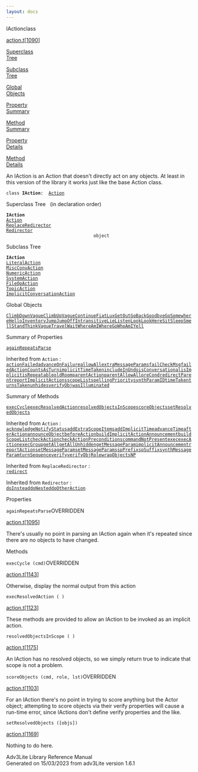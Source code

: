```yaml
---
layout: docs
---
```

<span class="title">IAction</span><span class="type">class</span>

[action.t](../file/action.t.html)\[[1090](../source/action.t.html#1090)\]

[Superclass  
Tree](#_SuperClassTree_)

[Subclass  
Tree](#_SubClassTree_)

[Global  
Objects](#_ObjectSummary_)

[Property  
Summary](#_PropSummary_)

[Method  
Summary](#_MethodSummary_)

[Property  
Details](#_Properties_)

[Method  
Details](#_Methods_)

<div class="fdesc">

An IAction is an Action that doesn't directly act on any objects. At
least in this version of the library it works just like the base Action
class.

`class `**`IAction`**` :   `[`Action`](../object/Action.html)

</div>

<span id="_SuperClassTree_"></span>

<div class="mjhd">

<span class="hdln">Superclass Tree</span>   (in declaration order)

</div>

**`IAction`**  
[`Action`](../object/Action.html)  
[`ReplaceRedirector`](../object/ReplaceRedirector.html)  
[`Redirector`](../object/Redirector.html)  
`                                 object`  
<span id="_SubClassTree_"></span>

<div class="mjhd">

<span class="hdln">Subclass Tree</span>  

</div>

**`IAction`**  
[`LiteralAction`](../object/LiteralAction.html)  
[`MiscConvAction`](../object/MiscConvAction.html)  
[`NumericAction`](../object/NumericAction.html)  
[`SystemAction`](../object/SystemAction.html)  
[`FileOpAction`](../object/FileOpAction.html)  
[`TopicAction`](../object/TopicAction.html)  
[`ImplicitConversationAction`](../object/ImplicitConversationAction.html)  
<span id="_ObjectSummary_"></span>

<div class="mjhd">

<span class="hdln">Global Objects</span>  

</div>

[`ClimbDownVague`](../object/ClimbDownVague.html)[`ClimbUpVague`](../object/ClimbUpVague.html)[`Continue`](../object/Continue.html)[`FiatLux`](../object/FiatLux.html)[`GetOut`](../object/GetOut.html)[`GoBack`](../object/GoBack.html)[`Goodbye`](../object/Goodbye.html)[`GoSomewhere`](../object/GoSomewhere.html)[`Hello`](../object/Hello.html)[`Inventory`](../object/Inventory.html)[`Jump`](../object/Jump.html)[`JumpOffIntransitive`](../object/JumpOffIntransitive.html)[`Lie`](../object/Lie.html)[`Listen`](../object/Listen.html)[`Look`](../object/Look.html)[`LookHere`](../object/LookHere.html)[`Sit`](../object/Sit.html)[`Sleep`](../object/Sleep.html)[`Smell`](../object/Smell.html)[`Stand`](../object/Stand.html)[`Think`](../object/Think.html)[`VagueTravel`](../object/VagueTravel.html)[`Wait`](../object/Wait.html)[`WhereAmI`](../object/WhereAmI.html)[`WhereGo`](../object/WhereGo.html)[`WhoAmI`](../object/WhoAmI.html)[`Yell`](../object/Yell.html)
<span id="_PropSummary_"></span>

<div class="mjhd">

<span class="hdln">Summary of Properties</span>  

</div>

[`againRepeatsParse`](#againRepeatsParse)

Inherited from `Action` :  
[`actionFailed`](../object/Action.html#actionFailed)[`advanceOnFailure`](../object/Action.html#advanceOnFailure)[`allowAll`](../object/Action.html#allowAll)[`extraMessageParams`](../object/Action.html#extraMessageParams)[`failCheckMsg`](../object/Action.html#failCheckMsg)[`failedActionCountsAsTurn`](../object/Action.html#failedActionCountsAsTurn)[`implicitTimeTaken`](../object/Action.html#implicitTimeTaken)[`includeInUndo`](../object/Action.html#includeInUndo)[`isConversational`](../object/Action.html#isConversational)[`isImplicit`](../object/Action.html#isImplicit)[`isRepeatable`](../object/Action.html#isRepeatable)[`oldRoom`](../object/Action.html#oldRoom)[`parentAction`](../object/Action.html#parentAction)[`parentAllowAll`](../object/Action.html#parentAllowAll)[`preCond`](../object/Action.html#preCond)[`redirectParent`](../object/Action.html#redirectParent)[`reportImplicitActions`](../object/Action.html#reportImplicitActions)[`scopeList`](../object/Action.html#scopeList)[`spellingPriority`](../object/Action.html#spellingPriority)[`synthParamID`](../object/Action.html#synthParamID)[`timeTaken`](../object/Action.html#timeTaken)[`turnsTaken`](../object/Action.html#turnsTaken)[`unhides`](../object/Action.html#unhides)[`verifyObj`](../object/Action.html#verifyObj)[`wasIlluminated`](../object/Action.html#wasIlluminated)





<span id="_MethodSummary_"></span>

<div class="mjhd">

<span class="hdln">Summary of Methods</span>  

</div>

[`execCycle`](#execCycle)[`execResolvedAction`](#execResolvedAction)[`resolvedObjectsInScope`](#resolvedObjectsInScope)[`scoreObjects`](#scoreObjects)[`setResolvedObjects`](#setResolvedObjects)

Inherited from `Action` :  
[`acknowledgeNotifyStatus`](../object/Action.html#acknowledgeNotifyStatus)[`addExtraScopeItems`](../object/Action.html#addExtraScopeItems)[`addImplicitTime`](../object/Action.html#addImplicitTime)[`advanceTime`](../object/Action.html#advanceTime)[`afterAction`](../object/Action.html#afterAction)[`announceObject`](../object/Action.html#announceObject)[`beforeAction`](../object/Action.html#beforeAction)[`buildImplicitActionAnnouncement`](../object/Action.html#buildImplicitActionAnnouncement)[`buildScopeList`](../object/Action.html#buildScopeList)[`checkAction`](../object/Action.html#checkAction)[`checkActionPreconditions`](../object/Action.html#checkActionPreconditions)[`commandNotPresent`](../object/Action.html#commandNotPresent)[`exec`](../object/Action.html#exec)[`execAction`](../object/Action.html#execAction)[`execGroup`](../object/Action.html#execGroup)[`getAll`](../object/Action.html#getAll)[`getAllUnhidden`](../object/Action.html#getAllUnhidden)[`getMessageParam`](../object/Action.html#getMessageParam)[`implicitAnnouncement`](../object/Action.html#implicitAnnouncement)[`reportAction`](../object/Action.html#reportAction)[`setMessageParam`](../object/Action.html#setMessageParam)[`setMessageParams`](../object/Action.html#setMessageParams)[`spPrefix`](../object/Action.html#spPrefix)[`spSuffix`](../object/Action.html#spSuffix)[`synthMessageParam`](../object/Action.html#synthMessageParam)[`turnSequence`](../object/Action.html#turnSequence)[`verify`](../object/Action.html#verify)[`verifyObjRole`](../object/Action.html#verifyObjRole)[`wrapObjectsNP`](../object/Action.html#wrapObjectsNP)

Inherited from `ReplaceRedirector` :  
[`redirect`](../object/ReplaceRedirector.html#redirect)

Inherited from `Redirector` :  
[`doInstead`](../object/Redirector.html#doInstead)[`doNested`](../object/Redirector.html#doNested)[`doOtherAction`](../object/Redirector.html#doOtherAction)

<span id="_Properties_"></span>

<div class="mjhd">

<span class="hdln">Properties</span>  

</div>

<span id="againRepeatsParse"></span>

`againRepeatsParse`<span class="rem">OVERRIDDEN</span>

[action.t](../file/action.t.html)\[[1095](../source/action.t.html#1095)\]

<div class="desc">

There's usually no point in parsing an IAction again when it's repeated
since there are no objects to have changed.

</div>

<span id="_Methods_"></span>

<div class="mjhd">

<span class="hdln">Methods</span>  

</div>

<span id="execCycle"></span>

`execCycle (cmd)`<span class="rem">OVERRIDDEN</span>

[action.t](../file/action.t.html)\[[1143](../source/action.t.html#1143)\]

<div class="desc">

Otherwise, display the normal output from this action

</div>

<span id="execResolvedAction"></span>

`execResolvedAction ( )`

[action.t](../file/action.t.html)\[[1123](../source/action.t.html#1123)\]

<div class="desc">

These methods are provided to allow an IAction to be invoked as an
implicit action.

</div>

<span id="resolvedObjectsInScope"></span>

`resolvedObjectsInScope ( )`

[action.t](../file/action.t.html)\[[1175](../source/action.t.html#1175)\]

<div class="desc">

An IAction has no resolved objects, so we simply return true to indicate
that scope is not a problem.

</div>

<span id="scoreObjects"></span>

`scoreObjects (cmd, role, lst)`<span class="rem">OVERRIDDEN</span>

[action.t](../file/action.t.html)\[[1103](../source/action.t.html#1103)\]

<div class="desc">

For an IAction there's no point in trying to score anything but the
Actor object; attempting to score objects via their verify properties
will cause a run-time error, since IActions don't define verify
properties and the like.

</div>

<span id="setResolvedObjects"></span>

`setResolvedObjects ([objs])`

[action.t](../file/action.t.html)\[[1169](../source/action.t.html#1169)\]

<div class="desc">

Nothing to do here.

</div>

<div class="ftr">

Adv3Lite Library Reference Manual  
Generated on 15/03/2023 from adv3Lite version 1.6.1

</div>
